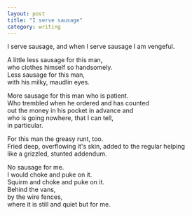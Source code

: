 ```yaml
---
layout: post
title: "I serve sausage"
category: writing
---
```


I serve sausage, and when I serve sausage I am vengeful.

A little less sausage for this man,<br />
who clothes himself so handsomely.<br />
Less sausage for this man,<br />
with his milky, maudlin eyes.<br />

More sausage for this man who is patient.<br />
Who trembled when he ordered and has counted<br />
out the money in his pocket in advance and<br />
who is going nowhere, that I can tell,<br />
in particular.<br />

For this man the greasy runt, too.<br />
Fried deep, overflowing it's skin, added to the regular helping<br />
like a grizzled, stunted addendum.<br />

No sausage for me.<br />
I would choke and puke on it.<br />
Squirm and choke and puke on it.<br />
Behind the vans,<br />
by the wire fences,<br />
where it is still and quiet but for me.<br />